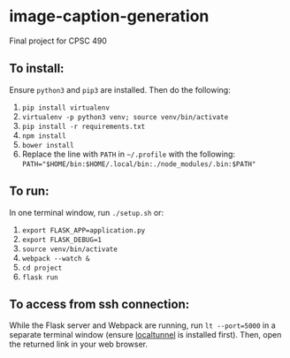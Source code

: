 # image-caption-generation
Final project for CPSC 490

## To install:
Ensure `python3` and `pip3` are installed. Then do the following:

1. `pip install virtualenv`
1. `virtualenv -p python3 venv; source venv/bin/activate`
1. `pip install -r requirements.txt`
1. `npm install`
1. `bower install`
1. Replace the line with `PATH` in `~/.profile` with the following: `PATH="$HOME/bin:$HOME/.local/bin:./node_modules/.bin:$PATH"`

## To run:
In one terminal window, run `./setup.sh` or:

1. `export FLASK_APP=application.py`
1. `export FLASK_DEBUG=1`
1. `source venv/bin/activate`
1. `webpack --watch &`
1. `cd project`
1. `flask run`

## To access from ssh connection:
While the Flask server and Webpack are running, run `lt --port=5000` in a separate terminal window (ensure [localtunnel](https://localtunnel.github.io/www/) is installed first). Then, open the returned link in your web browser.
